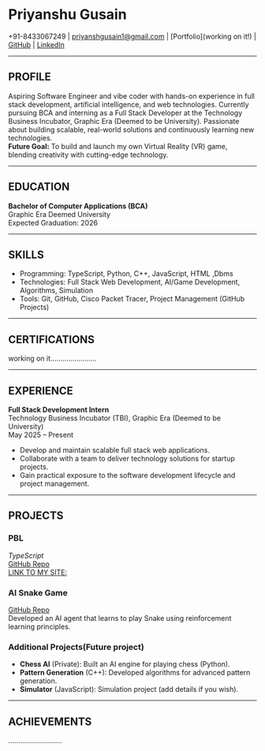 # Priyanshu Gusain

+91-8433067249  |  priyanshgusain1@gmail.com  |  [Portfolio](working on it!)  |  [GitHub](https://github.com/priyanshugusain2004)  |  [LinkedIn](https://www.linkedin.com/feed/)

---

## PROFILE

Aspiring Software Engineer and vibe coder with hands-on experience in full stack development, artificial intelligence, and web technologies. Currently pursuing BCA and interning as a Full Stack Developer at the Technology Business Incubator, Graphic Era (Deemed to be University). Passionate about building scalable, real-world solutions and continuously learning new technologies.  
**Future Goal:** To build and launch my own Virtual Reality (VR) game, blending creativity with cutting-edge technology.

---

## EDUCATION

**Bachelor of Computer Applications (BCA)**  
Graphic Era Deemed University  
Expected Graduation: 2026

---

## SKILLS

- Programming: TypeScript, Python, C++, JavaScript, HTML ,Dbms
- Technologies: Full Stack Web Development, AI/Game Development, Algorithms, Simulation
- Tools: Git, GitHub, Cisco Packet Tracer, Project Management (GitHub Projects)

---

## CERTIFICATIONS

working on it.......................

---

## EXPERIENCE

**Full Stack Development Intern**  
Technology Business Incubator (TBI), Graphic Era (Deemed to be University)  
May 2025 – Present  
- Develop and maintain scalable full stack web applications.
- Collaborate with a team to deliver technology solutions for startup projects.
- Gain practical exposure to the software development lifecycle and project management.

---

## PROJECTS

### PBL  
_TypeScript_  
[GitHub Repo](https://github.com/priyanshugusain2004/PBL)  
[LINK TO MY SITE:](https://priyanshugusain2004.github.io/PBL/)


### AI Snake Game  
[GitHub Repo](https://github.com/priyanshugusain2004/miniproject2)  
Developed an AI agent that learns to play Snake using reinforcement learning principles.

### 


### Additional Projects(Future project)
- **Chess AI** (Private): Built an AI engine for playing chess (Python).
- **Pattern Generation** (C++): Developed algorithms for advanced pattern generation.
- **Simulator** (JavaScript): Simulation project (add details if you wish).

---

## ACHIEVEMENTS

...........................

